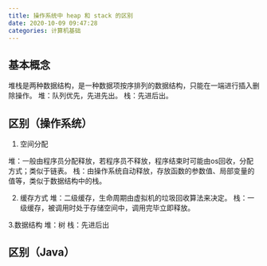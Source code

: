 ```yaml
---
title: 操作系统中 heap 和 stack 的区别
date: 2020-10-09 09:47:28
categories: 计算机基础
---
```


## 基本概念

堆栈是两种数据结构，是一种数据项按序排列的数据结构，只能在一端进行插入删除操作。
堆：队列优先，先进先出。
栈：先进后出。

## 区别（操作系统）

1. 空间分配

堆：一般由程序员分配释放，若程序员不释放，程序结束时可能由os回收，分配方式；类似于链表。
栈：由操作系统自动释放，存放函数的参数值、局部变量的值等，类似于数据结构中的栈。

2. 缓存方式
堆：二级缓存，生命周期由虚拟机的垃圾回收算法来决定。
栈：一级缓存，被调用时处于存储空间中，调用完毕立即释放。

3.数据结构
堆：树
栈：先进后出

## 区别（Java）

